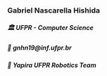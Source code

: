 <h3> Gabriel Nascarella Hishida </h3>

<h5>🏛️ UFPR - Computer Science</h5>
<h5>💬 gnhn19@inf.ufpr.br</h4>

<h5>🐝 Yapira UFPR Robotics Team</h5
